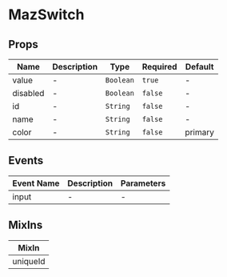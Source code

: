 # MazSwitch

## Props

<!-- @vuese:MazSwitch:props:start -->

| Name     | Description | Type      | Required | Default |
| -------- | ----------- | --------- | -------- | ------- |
| value    | -           | `Boolean` | `true`   | -       |
| disabled | -           | `Boolean` | `false`  | -       |
| id       | -           | `String`  | `false`  | -       |
| name     | -           | `String`  | `false`  | -       |
| color    | -           | `String`  | `false`  | primary |

<!-- @vuese:MazSwitch:props:end -->

## Events

<!-- @vuese:MazSwitch:events:start -->

| Event Name | Description | Parameters |
| ---------- | ----------- | ---------- |
| input      | -           | -          |

<!-- @vuese:MazSwitch:events:end -->

## MixIns

<!-- @vuese:MazSwitch:mixIns:start -->

| MixIn    |
| -------- |
| uniqueId |

<!-- @vuese:MazSwitch:mixIns:end -->

